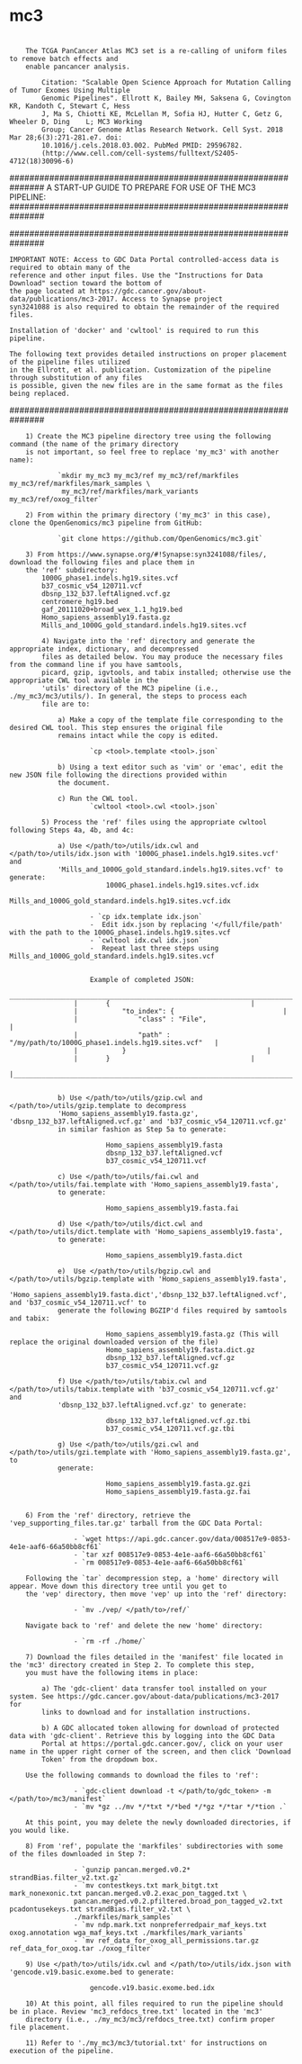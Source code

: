 #     	mc3
# 
		The TCGA PanCancer Atlas MC3 set is a re-calling of uniform files to remove batch effects and
		enable pancancer analysis.

			Citation: "Scalable Open Science Approach for Mutation Calling of Tumor Exomes Using Multiple
			Genomic Pipelines". Ellrott K, Bailey MH, Saksena G, Covington KR, Kandoth C, Stewart C, Hess
			J, Ma S, Chiotti KE, McLellan M, Sofia HJ, Hutter C, Getz G, Wheeler D, Ding	L; MC3 Working
			Group; Cancer Genome Atlas Research Network. Cell Syst. 2018 Mar 28;6(3):271-281.e7. doi:
			10.1016/j.cels.2018.03.002. PubMed PMID: 29596782.
			(http://www.cell.com/cell-systems/fulltext/S2405-4712(18)30096-6)

###############################################################
	A START-UP GUIDE TO PREPARE FOR USE OF THE MC3 PIPELINE:
###############################################################

###############################################################

	IMPORTANT NOTE: Access to GDC Data Portal controlled-access data is required to obtain many of the
	reference and other input files. Use the "Instructions for Data Download" section toward the bottom of
	the page located at https://gdc.cancer.gov/about-data/publications/mc3-2017. Access to Synapse project
	syn3241088 is also required to obtain the remainder of the required files.
	
	Installation of 'docker' and 'cwltool' is required to run this pipeline.
	
	The following text provides detailed instructions on proper placement of the pipeline files utilized
	in the Ellrott, et al. publication. Customization of the pipeline through substitution of any files
	is possible, given the new files are in the same format as the files being replaced.

###############################################################

		1) Create the MC3 pipeline directory tree using the following command (the name of the primary directory
		is not important, so feel free to replace 'my_mc3' with another name):

				`mkdir my_mc3 my_mc3/ref my_mc3/ref/markfiles my_mc3/ref/markfiles/mark_samples \
				 my_mc3/ref/markfiles/mark_variants my_mc3/ref/oxog_filter`

		2) From within the primary directory ('my_mc3' in this case), clone the OpenGenomics/mc3 pipeline from GitHub: 
		
				`git clone https://github.com/OpenGenomics/mc3.git`

		3) From https://www.synapse.org/#!Synapse:syn3241088/files/, download the following files and place them in
		the 'ref' subdirectory:
			1000G_phase1.indels.hg19.sites.vcf
			b37_cosmic_v54_120711.vcf
			dbsnp_132_b37.leftAligned.vcf.gz
			centromere_hg19.bed
			gaf_20111020+broad_wex_1.1_hg19.bed
			Homo_sapiens_assembly19.fasta.gz
			Mills_and_1000G_gold_standard.indels.hg19.sites.vcf

			4) Navigate into the 'ref' directory and generate the appropriate index, dictionary, and decompressed
			files as detailed below. You may produce the necessary files from the command line if you have samtools, 
			picard, gzip, igvtools, and tabix installed; otherwise use the appropriate CWL tool available in the
			'utils' directory of the MC3 pipeline (i.e., ./my_mc3/mc3/utils/). In general, the steps to process each
			file are to:
			
				a) Make a copy of the template file corresponding to the desired CWL tool. This step ensures the original file 
				remains intact while the copy is edited.

						`cp <tool>.template <tool>.json`

				b) Using a text editor such as 'vim' or 'emac', edit the new JSON file following the directions provided within 
				the document.

				c) Run the CWL tool.
						`cwltool <tool>.cwl <tool>.json`

			5) Process the 'ref' files using the appropriate cwltool following Steps 4a, 4b, and 4c:
				
				a) Use </path/to>/utils/idx.cwl and </path/to>/utils/idx.json with '1000G_phase1.indels.hg19.sites.vcf' and 
				'Mills_and_1000G_gold_standard.indels.hg19.sites.vcf' to generate:
							1000G_phase1.indels.hg19.sites.vcf.idx
							Mills_and_1000G_gold_standard.indels.hg19.sites.vcf.idx

					 	- `cp idx.template idx.json`
					 	-  Edit idx.json by replacing '</full/file/path' with the path to the 1000G_phase1.indels.hg19.sites.vcf
					 	- `cwltool idx.cwl idx.json`
					 	-  Repeat last three steps using Mills_and_1000G_gold_standard.indels.hg19.sites.vcf


						Example of completed JSON:
					_________________________________________________________________________________________
					|		{									|	
					|		    "to_index": {							|
					|		        "class" : "File",						|
					|		        "path" : "/my/path/to/1000G_phase1.indels.hg19.sites.vcf"	|
					|		    }									|
					|		}									|
					|_______________________________________________________________________________________|
				

				b) Use </path/to>/utils/gzip.cwl and </path/to>/utils/gzip.template to decompress
				'Homo_sapiens_assembly19.fasta.gz', 'dbsnp_132_b37.leftAligned.vcf.gz' and 'b37_cosmic_v54_120711.vcf.gz'
				in similar fashion as Step 5a to generate: 

							Homo_sapiens_assembly19.fasta 
							dbsnp_132_b37.leftAligned.vcf
							b37_cosmic_v54_120711.vcf

				c) Use </path/to>/utils/fai.cwl and </path/to>/utils/fai.template with 'Homo_sapiens_assembly19.fasta', 
				to generate: 

							Homo_sapiens_assembly19.fasta.fai

				d) Use </path/to>/utils/dict.cwl and </path/to>/utils/dict.template with 'Homo_sapiens_assembly19.fasta', 
				to generate: 

							Homo_sapiens_assembly19.fasta.dict
							
				e)  Use </path/to>/utils/bgzip.cwl and </path/to>/utils/bgzip.template with 'Homo_sapiens_assembly19.fasta', 																																					
				'Homo_sapiens_assembly19.fasta.dict','dbsnp_132_b37.leftAligned.vcf', and 'b37_cosmic_v54_120711.vcf' to 
				generate the following BGZIP'd files required by samtools and tabix:

							Homo_sapiens_assembly19.fasta.gz (This will replace the original downloaded version of the file)
							Homo_sapiens_assembly19.fasta.dict.gz
							dbsnp_132_b37.leftAligned.vcf.gz
							b37_cosmic_v54_120711.vcf.gz

				f) Use </path/to>/utils/tabix.cwl and </path/to>/utils/tabix.template with 'b37_cosmic_v54_120711.vcf.gz' and
				'dbsnp_132_b37.leftAligned.vcf.gz' to generate:

							dbsnp_132_b37.leftAligned.vcf.gz.tbi
							b37_cosmic_v54_120711.vcf.gz.tbi

				g) Use </path/to>/utils/gzi.cwl and </path/to>/utils/gzi.template with 'Homo_sapiens_assembly19.fasta.gz', to 
				generate: 

							Homo_sapiens_assembly19.fasta.gz.gzi
							Homo_sapiens_assembly19.fasta.gz.fai


		6) From the 'ref' directory, retrieve the 'vep_supporting_files.tar.gz' tarball from the GDC Data Portal:

					- `wget https://api.gdc.cancer.gov/data/008517e9-0853-4e1e-aaf6-66a50bb8cf61`
					- `tar xzf 008517e9-0853-4e1e-aaf6-66a50bb8cf61`
					- `rm 008517e9-0853-4e1e-aaf6-66a50bb8cf61`

		Following the `tar` decompression step, a 'home' directory will appear. Move down this directory tree until you get to 
		the 'vep' directory, then move 'vep' up into the 'ref' directory:

					- `mv ./vep/ </path/to>/ref/` 

		Navigate back to 'ref' and delete the new 'home' directory:

					- `rm -rf ./home/`
		
		7) Download the files detailed in the 'manifest' file located in the 'mc3' directory created in Step 2. To complete this step, 
		you must have the following items in place:
		
			a) The 'gdc-client' data transfer tool installed on your system. See https://gdc.cancer.gov/about-data/publications/mc3-2017 for
			links to download and for installation instructions.

			b) A GDC allocated token allowing for download of protected data with 'gdc-client'. Retrieve this by logging into the GDC Data
			Portal at https://portal.gdc.cancer.gov/, click on your user name in the upper right corner of the screen, and then click 'Download
			Token' from the dropdown box.

		Use the following commands to download the files to 'ref':
		
					- `gdc-client download -t </path/to/gdc_token> -m </path/to>/mc3/manifest`
					- `mv *gz ../mv */*txt */*bed */*gz */*tar */*tion .`
				
		At this point, you may delete the newly downloaded directories, if you would like.

		8) From 'ref', populate the 'markfiles' subdirectories with some of the files downloaded in Step 7:
		
					- `gunzip pancan.merged.v0.2* strandBias.filter_v2.txt.gz`
					- `mv contestkeys.txt mark_bitgt.txt mark_nonexonic.txt pancan.merged.v0.2.exac_pon_tagged.txt \
					pancan.merged.v0.2.pfiltered.broad_pon_tagged_v2.txt pcadontusekeys.txt strandBias.filter_v2.txt \
					./markfiles/mark_samples`
					- `mv ndp.mark.txt nonpreferredpair_maf_keys.txt oxog.annotation wga_maf_keys.txt ./markfiles/mark_variants`
					- `mv ref_data_for_oxog_all_permissions.tar.gz ref_data_for_oxog.tar ./oxog_filter`

		9) Use </path/to>/utils/idx.cwl and </path/to>/utils/idx.json with 'gencode.v19.basic.exome.bed to generate:
		
						gencode.v19.basic.exome.bed.idx
			
		10) At this point, all files required to run the pipeline should be in place. Review 'mc3_refdocs_tree.txt' located in the 'mc3'
		directory (i.e., ./my_mc3/mc3/refdocs_tree.txt) confirm proper file placement.

		11) Refer to './my_mc3/mc3/tutorial.txt' for instructions on execution of the pipeline.
